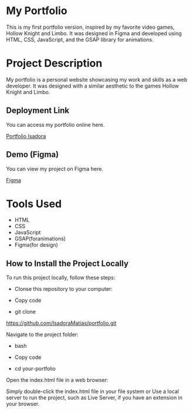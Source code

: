 # My Portfolio

This is my first portfolio version, inspired by my favorite video games, Hollow Knight and Limbo. It was designed in Figma and developed using HTML, CSS, JavaScript, and the GSAP library for animations.

# Project Description

My portfolio is a personal website showcasing my work and skills as a web developer. It was designed with a similar aesthetic to the games Hollow Knight and Limbo.

## Deployment Link
You can access my portfolio online here.

[Portfolio Isadora](https://isadoramatias.github.io/portfolio/)

## Demo (Figma)
You can view my project on Figma here.

[Figma](https://www.figma.com/file/s1O5hgdZgF2rro9sCuOfaL/Portfolio-isa?type=design&node-id=11%3A14&mode=design&t=2CoW6ZfLS2LEfzmf-1)

# Tools Used

* HTML
* CSS
* JavaScript
* GSAP(foranimations)
* Figma(for design)

## How to Install the Project Locally

To run this project locally, follow these steps:

* Clonse this repository to your computer:

* Copy code

* git clone 

https://github.com/IsadoraMatias/portfolio.git

 Navigate to the project folder:

* bash

* Copy code

* cd your-portfolio

Open the index.html file in a web browser:

Simply double-click the index.html file in your file system or
Use a local server to run the project, such as Live Server, if you have an extension in your browser.


